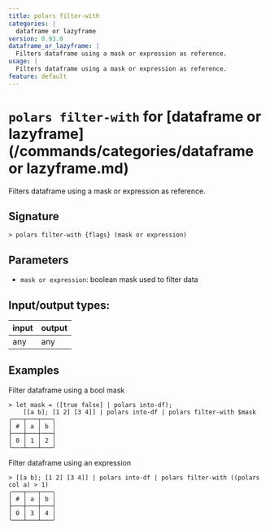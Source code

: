 ```yaml
---
title: polars filter-with
categories: |
  dataframe or lazyframe
version: 0.93.0
dataframe_or_lazyframe: |
  Filters dataframe using a mask or expression as reference.
usage: |
  Filters dataframe using a mask or expression as reference.
feature: default
---
```

<!-- This file is automatically generated. Please edit the command in https://github.com/nushell/nushell instead. -->

# `polars filter-with` for [dataframe or lazyframe](/commands/categories/dataframe or lazyframe.md)

<div class='command-title'>Filters dataframe using a mask or expression as reference.</div>

## Signature

```> polars filter-with {flags} (mask or expression)```

## Parameters

 -  `mask or expression`: boolean mask used to filter data


## Input/output types:

| input | output |
| ----- | ------ |
| any   | any    |

## Examples

Filter dataframe using a bool mask
```nu
> let mask = ([true false] | polars into-df);
    [[a b]; [1 2] [3 4]] | polars into-df | polars filter-with $mask
╭───┬───┬───╮
│ # │ a │ b │
├───┼───┼───┤
│ 0 │ 1 │ 2 │
╰───┴───┴───╯

```

Filter dataframe using an expression
```nu
> [[a b]; [1 2] [3 4]] | polars into-df | polars filter-with ((polars col a) > 1)
╭───┬───┬───╮
│ # │ a │ b │
├───┼───┼───┤
│ 0 │ 3 │ 4 │
╰───┴───┴───╯

```
